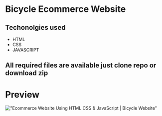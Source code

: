 # Bicycle Ecommerce   Website

## Techonolgies used
* HTML
* CSS
* JAVASCRIPT

## All required files are available just clone repo or download zip




# Preview

!["Ecommerce Website Using HTML CSS & JavaScript | Bicycle Website"](https://user-images.githubusercontent.com/67447840/123276709-9e3e6300-d52f-11eb-8e23-76d49c0017f0.png "Ecommerce Website Using HTML CSS & JavaScript | Bicycle Website")

